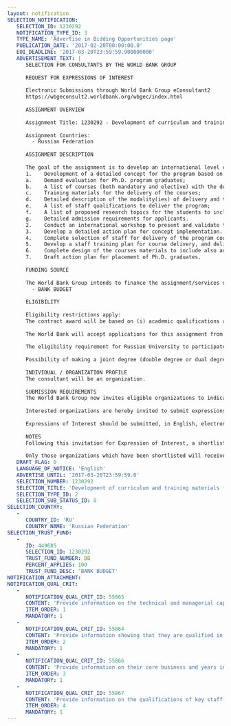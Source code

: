 ```yaml
---
layout: notification
SELECTION_NOTIFICATION: 
   SELECTION_ID: 1230292
   NOTIFICATION_TYPE_ID: 3
   TYPE_NAME: 'Advertise in Bidding Opportunities page'
   PUBLICATION_DATE: '2017-02-20T00:00:00.0'
   EOI_DEADLINE: '2017-03-20T23:59:59.900000000'
   ADVERTISEMENT_TEXT: |
      SELECTION FOR CONSULTANTS BY THE WORLD BANK GROUP
      
      REQUEST FOR EXPRESSIONS OF INTEREST
      
      Electronic Submissions through World Bank Group eConsultant2
      https://wbgeconsult2.worldbank.org/wbgec/index.html
      
      ASSIGNMENT OVERVIEW
      
      Assignment Title: 1230292 - Development of curriculum and training materials for a Ph.D. program in Educational Measurement and Evaluation
      
      Assignment Countries:
        - Russian Federation
      
      ASSIGNMENT DESCRIPTION
      
      The goal of the assignment is to develop an international level capacity for training of professionals at a Ph.D. level in Russia in Educational Measurement and Evaluation area. Specific objectives of the assignment are to establish a Ph.D. (Philosophy Doctor) program in Educational Measurement and Evaluation. Specific activities of the assignment include:
      1.	Development of a detailed concept for the program based on an analysis of best international experiences. The concept should include:
      a.	Demand evaluation for Ph.D. program graduates;
      b.	A list of courses (both mandatory and elective) with the description of the content and learning outcomes;
      c.	Training materials for the delivery of the courses;
      d.	Detailed description of the modality(ies) of delivery and teaching methods;
      e.	A list of staff qualifications to deliver the program;
      f.	A list of proposed research topics for the students to include the topics that are relevant for development aid recipient countries;
      g.	Detailed admission requirements for applicants.
      2.	Conduct an international workshop to present and validate the concept.
      3.	Develop a detailed action plan for concept implementation.
      4.	Complete selection of staff for delivery of the program courses. 
      5.	Develop a staff training plan for course delivery, and deliver the first stage of the training plan.
      6.	Complete design of the courses materials to include also an international review of course materials.
      7.	Draft action plan for placement of Ph.D. graduates. 
      
      FUNDING SOURCE
      
      The World Bank Group intends to finance the assignment/services described below under the following:
        - BANK BUDGET
      
      ELIGIBILITY
      
      Eligibility restrictions apply:
      The contract award will be based on (i) academic qualifications and experience of key staff, their research record in the area of educational measurement and evaluation and the academic credentials of invited faculty; (ii) the quality of the Programs proposal presented to the selection committee; and (iii) existing record of international partnerships of participating universities. The proposal should demonstrate sustainability regarding the ability to generate financial support for program delivery and placement of program graduates. 
      
      The World Bank will accept applications for this assignment from Russian University as a lead partner, together with correspondence from a proposed International University confirming its commitment to participate in the program, allocate necessary faculty and staff and offer its program validation procedures for the programs to be developed. Given that Russia is a Bologna signatory country a partner institution grounded in another Bologna country will be an advantage. Using ECTS, agreed learning outcomes, Diploma supplement, joint modalities for recognition are expected. Previous experience in the partnering in the joint delivery of graduate programs would be considered as an advantage. 
      
      The eligibility requirement for Russian University to participate in the partnership for this assignment includes the existence of accredited graduate program(s) in educational measurement and evaluation area. 
      
      Possibility of making a joint degree (double degree or dual degree or, at least, degree validated by partnering University) Ph.D. program with granting a Ph.D. diploma of partnering international university will be considered as an advantage as well.
      
      INDIVIDUAL / ORGANIZATION PROFILE
      The consultant will be an organization. 
      
      SUBMISSION REQUIREMENTS
      The World Bank Group now invites eligible organizations to indicate their interest in providing the services.  Interested organizations must provide information indicating that they are qualified to perform the services (brochures, description of similar assignments, experience in similar conditions, availability of appropriate skills among staff, etc.).  Please note that the total size of all attachments should be less than 5MB.  Consultants may associate to enhance their qualifications.
      
      Interested organizations are hereby invited to submit expressions of interest.
      
      Expressions of Interest should be submitted, in English, electronically through World Bank Group eConsultant2 (https://wbgeconsult2.worldbank.org/wbgec/index.html)
      
      NOTES
      Following this invitation for Expression of Interest, a shortlist of qualified organizations will be formally invited to submit proposals. Shortlisting and selection will be subject to the availability of funding.
      
      Only those organizations which have been shortlisted will receive notification. No debrief would be provided to organizations which have not been shortlisted.
   DRAFT_FLAG: 0
   LANGUAGE_OF_NOTICE: 'English'
   ADVERTISE_UNTIL: '2017-03-20T23:59:59.0'
   SELECTION_NUMBER: 1230292
   SELECTION_TITLE: 'Development of curriculum and training materials for a PhD program in Educational Measurement and Evaluation'
   SELECTION_TYPE_ID: 2
   SELECTION_SUB_STATUS_ID: 8
SELECTION_COUNTRY: 
   - 
      COUNTRY_ID: 'RU'
      COUNTRY_NAME: 'Russian Federation'
SELECTION_TRUST_FUND: 
   - 
      ID: 449685
      SELECTION_ID: 1230292
      TRUST_FUND_NUMBER: BB
      PERCENT_APPLIES: 100
      TRUST_FUND_DESC: 'BANK BUDGET'
NOTIFICATION_ATTACHMENT: 
NOTIFICATION_QUAL_CRIT: 
   - 
      NOTIFICATION_QUAL_CRIT_ID: 55865
      CONTENT: 'Provide information on the technical and managerial capabilities of the firm.'
      ITEM_ORDER: 1
      MANDATORY: 1
   - 
      NOTIFICATION_QUAL_CRIT_ID: 55864
      CONTENT: 'Provide information showing that they are qualified in the field of the assignment.'
      ITEM_ORDER: 2
      MANDATORY: 1
   - 
      NOTIFICATION_QUAL_CRIT_ID: 55866
      CONTENT: 'Provide information on their core business and years in business.'
      ITEM_ORDER: 3
      MANDATORY: 1
   - 
      NOTIFICATION_QUAL_CRIT_ID: 55867
      CONTENT: 'Provide information on the qualifications of key staff.'
      ITEM_ORDER: 4
      MANDATORY: 1
---
```

